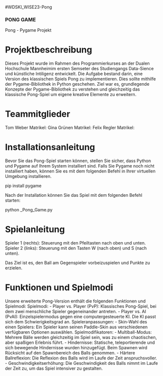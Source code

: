 #WDSKI_WISE23-Pong
### PONG GAME ###
Pong - Pygame Projekt

# Projektbeschreibung #
Dieses Projekt wurde im Rahmen des Programmierkurses an der Dualen Hochschule Mannheimim ersten Semseter des Studiengangs Data-Sience und künstliche Intiligenz entwickelt. Die Aufgabe bestand darin, eine Version des klassischen Spiels Pong zu implementieren. Dies sollte mithilfe der Pygame-Bibliothek in Python geschehen. Ziel war es, grundlegende Konzepte der Pygame-Bibliothek zu verstehen und gleichzeitig das klassische Pong-Spiel um eigene kreative Elemente zu erweitern.

# Teammitglieder #
Tom Weber			Matrikel: 
Gina Grünen			Matrikel: 
Felix Regler			Matrikel: 

# Installationsanleitung #
Bevor Sie das Pong-Spiel starten können, stellen Sie sicher, dass Python und Pygame auf Ihrem System installiert sind. Falls Sie Pygame noch nicht installiert haben, können Sie es mit dem folgenden Befehl in Ihrer virtuellen Umgebung installieren.

pip install pygame

Nach der Installation können Sie das Spiel mit dem folgenden Befehl starten:

python _Pong_Game.py


# Spielanleitung #

  Spieler 1 (rechts): 
    Steuerung mit den Pfeiltasten nach oben und unten.
  Spieler 2 (links): 
    Steuerung mit den Tasten W (nach oben) und S (nach unten). 

Das Ziel ist es, den Ball am Gegenspieler vorbeizuspielen und Punkte zu erzielen.

# Funktionen und Spielmodi #
Unsere erweiterte Pong-Version enthält die folgenden Funktionen und Spielmodi:
  Spielmodi:
    - Player vs. Player (PvP): Klassisches Pong-Spiel, bei dem zwei menschliche Spieler gegeneinander antreten.
    - Player vs. AI (PvAI): Einzelspielermodus gegen eine computergesteuerte KI. Die KI passt sich dem Schwierigkeitsgrad an.
  Spieleranpassungen:
    - Skin-Wahl des einen Spielers: Ein Spieler kann seinen Paddle-Skin aus verschiedenen verfügbaren Optionen auswählen.
  Spielmodifikatoren:
    - Multiball-Modus: Mehrere Bälle werden gleichzeitig im Spiel sein, was zu einem chaotischen, aber spaßigen Erlebnis führt.
    - Hindernisse: Statische, teleportierende und sich bewegende Hindernisse wurden hinzugefügt. Beim Spawnen wird Rücksicht auf den Spawnbereich des Balls genommen.
    - Härtere Ballreflexion: Die Reflexion des Balls wird im Laufe der Zeit anspruchsvoller.
    - Geschwindigkeitserhöhung: Die Geschwindigkeit des Balls nimmt im Laufe der Zeit zu, um das Spiel intensiver zu gestalten.
